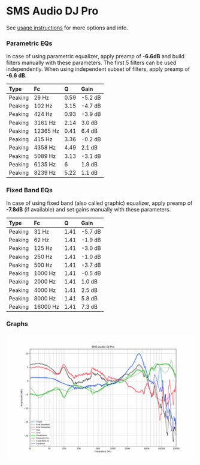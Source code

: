 # SMS Audio DJ Pro
See [usage instructions](https://github.com/jaakkopasanen/AutoEq#usage) for more options and info.

### Parametric EQs
In case of using parametric equalizer, apply preamp of **-6.6dB** and build filters manually
with these parameters. The first 5 filters can be used independently.
When using independent subset of filters, apply preamp of **-6.6 dB**.

| Type    | Fc       |    Q | Gain    |
|:--------|:---------|:-----|:--------|
| Peaking | 29 Hz    | 0.59 | -5.2 dB |
| Peaking | 102 Hz   | 3.15 | -4.7 dB |
| Peaking | 424 Hz   | 0.93 | -3.9 dB |
| Peaking | 3161 Hz  | 2.14 | 3.0 dB  |
| Peaking | 12365 Hz | 0.41 | 6.4 dB  |
| Peaking | 415 Hz   | 3.36 | -0.2 dB |
| Peaking | 4358 Hz  | 4.49 | 2.1 dB  |
| Peaking | 5089 Hz  | 3.13 | -3.1 dB |
| Peaking | 6135 Hz  | 6    | 1.9 dB  |
| Peaking | 8239 Hz  | 5.22 | 1.1 dB  |

### Fixed Band EQs
In case of using fixed band (also called graphic) equalizer, apply preamp of **-7.8dB**
(if available) and set gains manually with these parameters.

| Type    | Fc       |    Q | Gain    |
|:--------|:---------|:-----|:--------|
| Peaking | 31 Hz    | 1.41 | -5.7 dB |
| Peaking | 62 Hz    | 1.41 | -1.9 dB |
| Peaking | 125 Hz   | 1.41 | -3.0 dB |
| Peaking | 250 Hz   | 1.41 | -1.0 dB |
| Peaking | 500 Hz   | 1.41 | -3.7 dB |
| Peaking | 1000 Hz  | 1.41 | -0.5 dB |
| Peaking | 2000 Hz  | 1.41 | 1.0 dB  |
| Peaking | 4000 Hz  | 1.41 | 2.5 dB  |
| Peaking | 8000 Hz  | 1.41 | 5.8 dB  |
| Peaking | 16000 Hz | 1.41 | 7.3 dB  |

### Graphs
![](./SMS%20Audio%20DJ%20Pro.png)